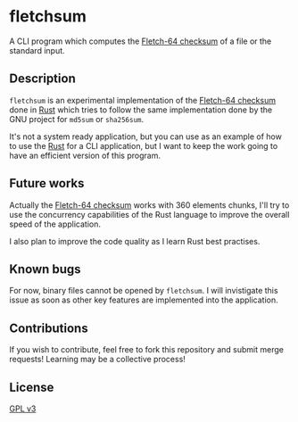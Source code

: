 # fletchsum

A CLI program which computes the [Fletch-64 checksum](https://en.wikipedia.org/wiki/Fletcher%27s_checksum) of a file or the standard input.

## Description

`fletchsum` is an experimental implementation of the [Fletch-64 checksum](https://en.wikipedia.org/wiki/Fletcher%27s_checksum) done in [Rust](https://rust-lang.org) which tries to follow the same implementation done by the GNU project for `md5sum` or `sha256sum`.

It's not a system ready application, but you can use as an example of how to use the [Rust](https://rust-lang.org) for a CLI application, but I want to keep the work going to have an efficient version of this program.

## Future works

Actually the [Fletch-64 checksum](https://en.wikipedia.org/wiki/Fletcher%27s_checksum) works with 360 elements chunks, I'll try to use the concurrency capabilities of the Rust language to improve the overall speed of the application.

I also plan to improve the code quality as I learn Rust best practises.

## Known bugs

For now, binary files cannot be opened by `fletchsum`. I will invistigate this issue as soon as other key features are implemented into the application.

## Contributions

If you wish to contribute, feel free to fork this repository and submit merge requests! Learning may be a collective process!

## License

[GPL v3](www.gnu.org/licenses/gpl.html)